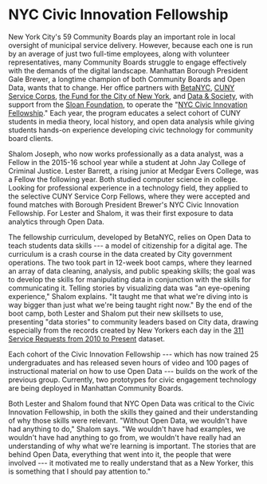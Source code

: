 # NYC Civic Innovation Fellowship

New York City's 59 Community Boards play an important role in local oversight of municipal service delivery. However, because each one is run by an average of just two full-time employees, along with volunteer representatives, many Community Boards struggle to engage effectively with the demands of the digital landscape. Manhattan Borough President Gale Brewer, a longtime champion of both Community Boards and Open Data, wants that to change. Her office partners with [BetaNYC](https://beta.nyc/), [CUNY Service Corps](http://www1.cuny.edu/sites/servicecorps/), [the Fund for the City of New York](http://www.fcny.org), and [Data & Society](https://datasociety.net/), with support from the [Sloan Foundation](https://sloan.org/), to operate the "[NYC Civic Innovation Fellowship](https://beta.nyc/programs/nyc-civic-innovation-fellows/)." Each year, the program educates a select cohort of CUNY students in media theory, local history, and open data analysis while giving students hands-on experience developing civic technology for community board clients.

Shalom Joseph, who now works professionally as a data analyst, was a Fellow in the 2015-16 school year while a student at John Jay College of Criminal Justice. Lester Barrett, a rising junior at Medgar Evers College, was a Fellow the following year. Both studied computer science in college. Looking for professional experience in a technology field, they applied to the selective CUNY Service Corp Fellows, where they were accepted and found matches with Borough President Brewer's NYC Civic Innovation Fellowship. For Lester and Shalom, it was their first exposure to data analytics through Open Data.

The fellowship curriculum, developed by BetaNYC, relies on Open Data to teach students data skills --- a model of citizenship for a digital age. The curriculum is a crash course in the data created by City government operations. The two took part in 12-week boot camps, where they learned an array of data cleaning, analysis, and public speaking skills; the goal was to develop the skills for manipulating data in conjunction with the skills for communicating it. Telling stories by visualizing data was "an eye-opening experience," Shalom explains. "It taught me that what we're diving into is way bigger than just what we're being taught right now." By the end of the boot camp, both Lester and Shalom put their new skillsets to use, presenting "data stories" to community leaders based on City data, drawing especially from the records created by New Yorkers each day in the [311 Service Requests from 2010 to Present](https://nycopendata.socrata.com/Social-Services/311-Service-Requests-from-2010-to-Present/erm2-nwe9) dataset.

Each cohort of the Civic Innovation Fellowship --- which has now trained 25 undergraduates and has released seven hours of video and 100 pages of instructional material on how to use Open Data --- builds on the work of the previous group. Currently, two prototypes for civic engagement technology are being deployed in Manhattan Community Boards.

Both Lester and Shalom found that NYC Open Data was critical to the Civic Innovation Fellowship, in both the skills they gained and their understanding of why those skills were relevant. "Without Open Data, we wouldn't have had anything to do," Shalom says. "We wouldn't have had examples, we wouldn't have had anything to go from, we wouldn't have really had an understanding of why what we're learning is important. The stories that are behind Open Data, everything that went into it, the people that were involved --- it motivated me to really understand that as a New Yorker, this is something that I should pay attention to."
